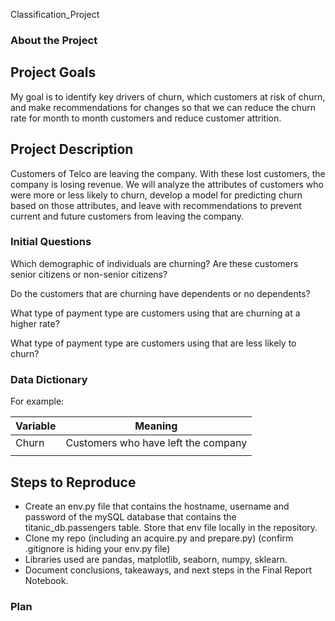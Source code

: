 Classification_Project

### About the Project

## Project Goals

My goal is to identify key drivers of churn, which customers at risk of churn, and make recommendations for changes so that we can reduce the churn rate for month to month customers and reduce customer attrition.

## Project Description

Customers of Telco are leaving the company.  With these lost customers, the company is losing revenue.  We will analyze the attributes of customers who were more or less likely to churn, develop a model for predicting churn based on those attributes, and leave with recommendations to prevent current and future customers from leaving the company.


### Initial Questions

Which demographic of individuals are churning? Are these customers senior citizens or non-senior citizens?

Do the customers that are churning have dependents or no dependents?

What type of payment type are customers using that are churning at a higher rate?

What type of payment type are customers using that are less likely to churn?

### Data Dictionary

For example: 


| Variable    | Meaning     |
| ----------- | ----------- |
| Churn       | Customers who have left the company   |
|             |             |


## Steps to Reproduce

- Create an env.py file that contains the hostname, username and password of the mySQL database that contains the titanic_db.passengers table. Store that env file locally in the repository.
- Clone my repo (including an acquire.py and prepare.py) (confirm .gitignore is hiding your env.py file)
- Libraries used are pandas, matplotlib, seaborn, numpy, sklearn.
- Document conclusions, takeaways, and next steps in the Final Report Notebook.

### Plan


